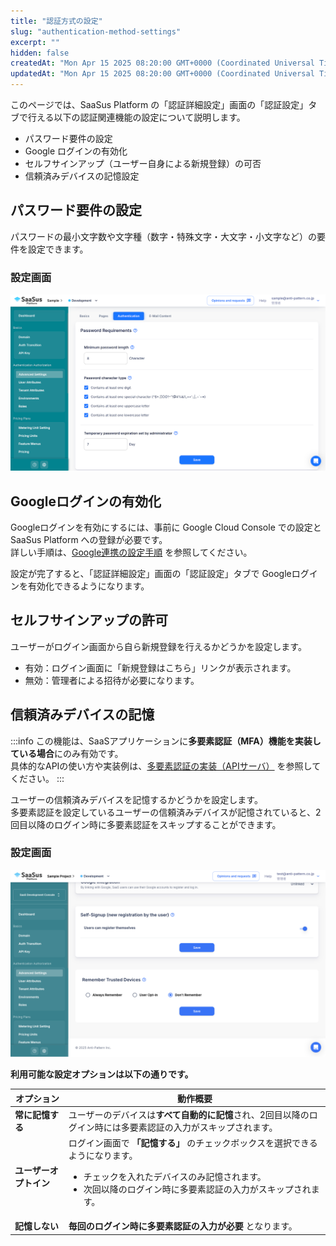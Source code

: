 ```yaml
---
title: "認証方式の設定"
slug: "authentication-method-settings"
excerpt: ""
hidden: false
createdAt: "Mon Apr 15 2025 08:20:00 GMT+0000 (Coordinated Universal Time)"
updatedAt: "Mon Apr 15 2025 08:20:00 GMT+0000 (Coordinated Universal Time)"
---
```


このページでは、SaaSus Platform の「認証詳細設定」画面の「認証設定」タブで行える以下の認証関連機能の設定について説明します。

- パスワード要件の設定
- Google ログインの有効化
- セルフサインアップ（ユーザー自身による新規登録）の可否
- 信頼済みデバイスの記憶設定

## パスワード要件の設定

パスワードの最小文字数や文字種（数字・特殊文字・大文字・小文字など）の要件を設定できます。

### 設定画面

![パスワード要件設定画面](/ja/img/part-4/user-authz-settings/authentication-method-settings/auth-password-policy.png)


## Googleログインの有効化

Googleログインを有効にするには、事前に Google Cloud Console での設定と SaaSus Platform への登録が必要です。  
詳しい手順は、[Google連携の設定手順](/ja/docs/part-4/user-authz-settings/google-linkage) を参照してください。

設定が完了すると、「認証詳細設定」画面の「認証設定」タブで Googleログインを有効化できるようになります。


## セルフサインアップの許可

ユーザーがログイン画面から自ら新規登録を行えるかどうかを設定します。

- 有効：ログイン画面に「新規登録はこちら」リンクが表示されます。
- 無効：管理者による招待が必要になります。

## 信頼済みデバイスの記憶

:::info
この機能は、SaaSアプリケーションに**多要素認証（MFA）機能を実装している場合**にのみ有効です。  
具体的なAPIの使い方や実装例は、[多要素認証の実装（APIサーバ）](/ja/docs/part-6/implementation-guide/implementing-multi-factor-authentication-apiserver) を参照してください。
:::

ユーザーの信頼済みデバイスを記憶するかどうかを設定します。  
多要素認証を設定しているユーザーの信頼済みデバイスが記憶されていると、2回目以降のログイン時に多要素認証をスキップすることができます。

### 設定画面
![remember-trusted-devices](/ja/img/part-4/user-authz-settings/authentication-method-settings/remember-trusted-devices.png)

**利用可能な設定オプションは以下の通りです。**  

| オプション               | 動作概要 |
|------------------------|------------------------------------------------------|
| **常に記憶する**     | ユーザーのデバイスは**すべて自動的に記憶**され、2回目以降のログイン時には多要素認証の入力がスキップされます。 |
| **ユーザーオプトイン** | ログイン画面で **「記憶する」** のチェックボックスを選択できるようになります。<ul><li>チェックを入れたデバイスのみ記憶されます。</li><li>次回以降のログイン時に多要素認証の入力がスキップされます。</li></ul> |
| **記憶しない**       | **毎回のログイン時に多要素認証の入力が必要** となります。 |

